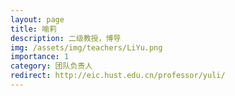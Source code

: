 ```yaml
---
layout: page
title: 喻莉
description: 二级教授，博导
img: /assets/img/teachers/LiYu.png
importance: 1
category: 团队负责人
redirect: http://eic.hust.edu.cn/professor/yuli/
---
```

